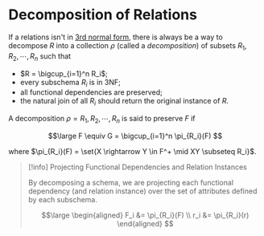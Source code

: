 # Decomposition of Relations

If a relations isn't in [3rd normal form](/Data%20Management%20and%20Analysis/Unit%201/Relational/Third%20Normal%20Form.md), there is always be a way to decompose $R$ into a collection $\rho$ (called a *decomposition*) of subsets $R_1, R_2, \cdots, R_n$ such that

- $R = \bigcup_{i=1}^n R_i$;
- every subschema $R_i$ is in 3NF;
- all functional dependencies are preserved;
- the natural join of all $R_i$ should return the original instance of $R$.

A decomposition $\rho = R_1, R_2, \cdots, R_n$ is said to preserve $F$ if

$$\large
	F \equiv G = \bigcup_{i=1}^n \pi_{R_i}(F)
$$

where $\pi_{R_i}(F) = \set{X \rightarrow Y \in F^+ \mid XY \subseteq R_i}$.

> [!info] Projecting Functional Dependencies and Relation Instances
> 
> By decomposing a schema, we are projecting each functional dependency (and relation instance) over the set of attributes defined by each subschema.
> 
> $$\large
> \begin{aligned}
> 	F_i &= \pi_{R_i}(F) \\
> 	r_i &= \pi_{R_i}(r)
> \end{aligned}
> $$